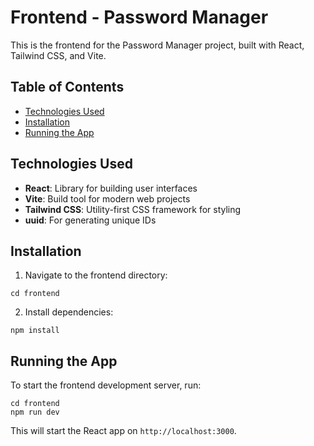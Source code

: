 # Frontend - Password Manager

This is the frontend for the Password Manager project, built with React, Tailwind CSS, and Vite.

## Table of Contents
- [Technologies Used](#technologies-used)
- [Installation](#installation)
- [Running the App](#running-the-app)

## Technologies Used
- **React**: Library for building user interfaces
- **Vite**: Build tool for modern web projects
- **Tailwind CSS**: Utility-first CSS framework for styling
- **uuid**: For generating unique IDs

## Installation

1. Navigate to the frontend directory:
```
cd frontend
```

2. Install dependencies:
```
npm install
```

## Running the App
To start the frontend development server, run:

```
cd frontend
npm run dev
```
This will start the React app on `http://localhost:3000`.
